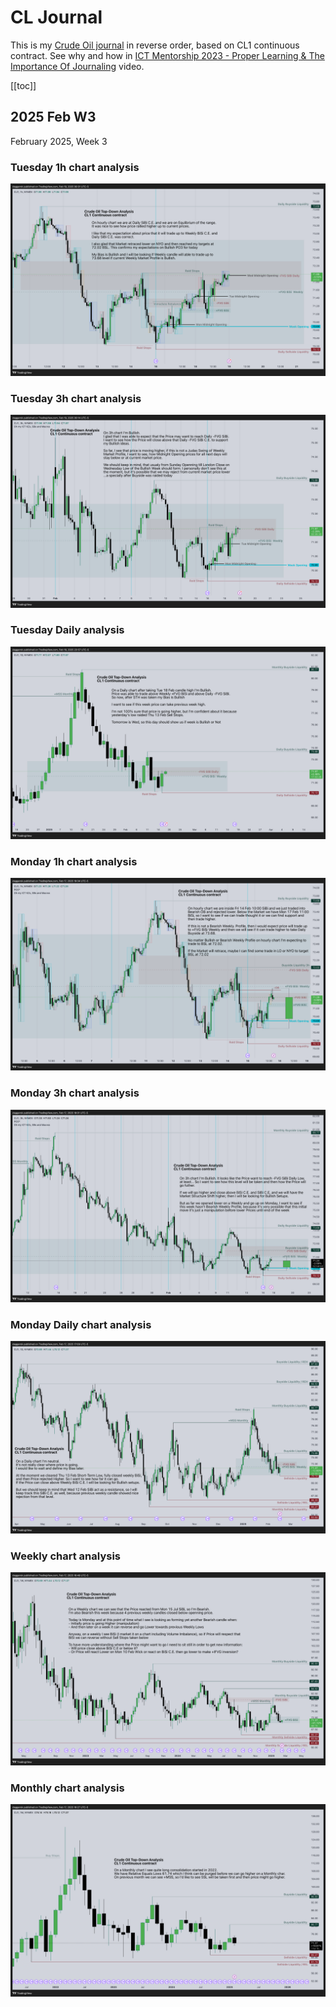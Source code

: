 # CL Journal
This is my [Crude Oil journal](https://daggerok.github.io/cl/) in reverse order, based on CL1 continuous contract.
See why and how in [ICT Mentorship 2023 - Proper Learning & The Importance Of Journaling](https://youtu.be/FQqwmDJOtxk)
video.

<!-- nvm install --default 20.9.0 ; bun dev -->

[[toc]]

## 2025 Feb W3
February 2025, Week 3
### Tuesday 1h chart analysis
![2025-02-18: Tuesday 1h chart](images/2025-02-18/2025-02-18-1h.png)
### Tuesday 3h chart analysis
![2025-02-18: Tuesday 3h chart](images/2025-02-18/2025-02-18-3h.png)
### Tuesday Daily analysis
![2025-02-18: Daily chart](images/2025-02-18/2025-02-18-D.png)
### Monday 1h chart analysis
![2025-02-17: Monday 1h chart](images/2025-02-17/2025-02-17-1h.png)
### Monday 3h chart analysis
![2025-02-17: Monday 3h chart](images/2025-02-17/2025-02-17-3h.png)
### Monday Daily chart analysis
![2025-02-17: Daily chart](images/2025-02-17/2025-02-17-D.png)
### Weekly chart analysis
![2025-02-17: Weekly chart](images/2025-02-17/2025-02-17-W.png)
### Monthly chart analysis
![2025-02-17: Monthly chart](images/2025-02-17/2025-02-17-M.png)
